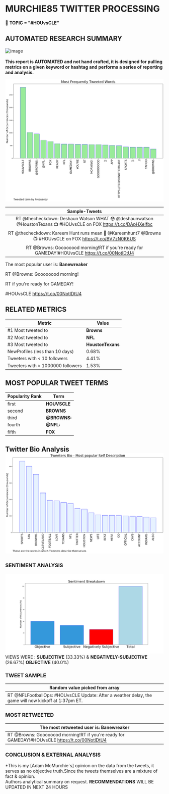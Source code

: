 # MURCHIE85 TWITTER PROCESSING 
&#x1F34E; **TOPIC = "#HOUvsCLE"**

## AUTOMATED RESEARCH SUMMARY

![image](https://marketingplatform.google.com/about/static/images/gmp/analytics-smb-benefit.jpg)
<br></br>
<b> This report is AUTOMATED and not hand crafted, it is designed for pulling metrics on a given keyword or hashtag and performs a series of reporting and analysis.</b>



![image](TWEETS.png)



|                **Sample-Tweets**        |
| :-------------: |
| RT @thecheckdown: Deshaun Watson WHAT 😳 @deshaunwatson @HoustonTexans 📺 #HOUvsCLE on FOX https://t.co/DApHXeIfbc |
| RT @thecheckdown: Kareem Hunt runs mean 😤 @Kareemhunt7 @Browns 📺 #HOUvsCLE on FOX https://t.co/BV7zN0K6US |
| RT @Browns: Goooooood morning!RT if you're ready for GAMEDAY!#HOUvsCLE https://t.co/00NotIDtU4 |

The most popular user is: **Banewreaker**
<div class="alert alert-block alert-danger"> RT @Browns: Goooooood morning!

RT if you're ready for GAMEDAY!

#HOUvsCLE https://t.co/00NotIDtU4</div>

## RELATED METRICS<br>
| Metric | Value |
| ------------- | ------------- |
| #1 Most tweeted to  | **Browns** |
| #2 Most tweeted to  | **NFL** |
| #3 Most tweeted to  | **HoustonTexans** |
| NewProfiles (less than 10 days) | 0.68%  |
| Tweeters with < 10 followers  | 4.41%|
| Tweeters with > 1000000 followers  | 1.53%  |



## MOST POPULAR TWEET TERMS 


| Popularity Rank  | Term |
| ------------- | ------------- |
| first  | **HOUVSCLE**  |
| second  | **BROWNS**  |
| third  | **@BROWNS:** |
| fourth  | **@NFL:**  |
| fifth  | **FOX**  |


## Twitter Bio Analysis![image](BIO.png)
### SENTIMENT ANALYSIS
![image](sentiment.png)
VIEWS WERE : **SUBJECTIVE**  (33.33%) & **NEGATIVELY-SUBJECTIVE** (26.67%) **OBJECTIVE** (40.0%)

### TWEET SAMPLE 
| Random value picked from array |
| ------------- |
|RT @NFLFootballOps: #HOUvsCLE Update: After a weather delay, the game will now kickoff at 1:37pm ET. |

### MOST RETWEETED 

| The most retweeted user is: **Banewreaker**  |
| ------------- |
| RT @Browns: Goooooood morning!RT if you're ready for GAMEDAY!#HOUvsCLE https://t.co/00NotIDtU4 |

### CONCLUSION & EXTERNAL ANALYSIS

*This is my [Adam McMurchie`s] opinion on the data from the tweets, it serves as no objective truth.Since the tweets themselves are a mixture of fact & opinion.<br>
Authors analytical summary on request.
**RECOMMENDATIONS** WILL BE UPDATED IN NEXT  24 HOURS <br>